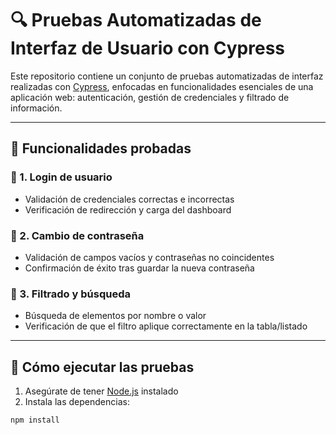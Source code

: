 # 🔍 Pruebas Automatizadas de Interfaz de Usuario con Cypress

Este repositorio contiene un conjunto de pruebas automatizadas de interfaz realizadas con [Cypress](https://www.cypress.io/), enfocadas en funcionalidades esenciales de una aplicación web: autenticación, gestión de credenciales y filtrado de información.

---

## 📌 Funcionalidades probadas

### 🔐 1. **Login de usuario**
- Validación de credenciales correctas e incorrectas
- Verificación de redirección y carga del dashboard

### 🔑 2. **Cambio de contraseña**
- Validación de campos vacíos y contraseñas no coincidentes
- Confirmación de éxito tras guardar la nueva contraseña

### 🔎 3. **Filtrado y búsqueda**
- Búsqueda de elementos por nombre o valor
- Verificación de que el filtro aplique correctamente en la tabla/listado

---

## 🚀 Cómo ejecutar las pruebas

1. Asegúrate de tener [Node.js](https://nodejs.org/) instalado
2. Instala las dependencias:

```bash
npm install
